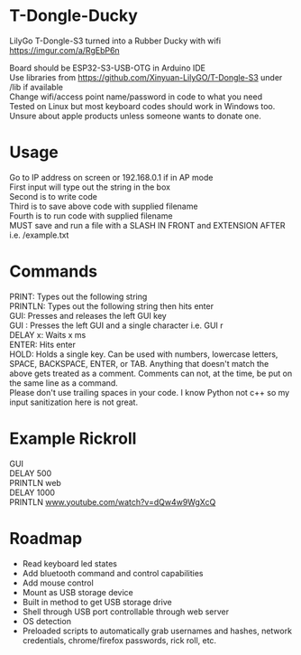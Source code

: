 # T-Dongle-Ducky
LilyGo T-Dongle-S3 turned into a Rubber Ducky with wifi https://imgur.com/a/RgEbP6n  

Board should be ESP32-S3-USB-OTG in Arduino IDE  
Use libraries from https://github.com/Xinyuan-LilyGO/T-Dongle-S3 under /lib if available  
Change wifi/access point name/password in code to what you need  
Tested on Linux but most keyboard codes should work in Windows too. Unsure about apple products unless someone wants to donate one.  

# Usage

Go to IP address on screen or 192.168.0.1 if in AP mode  
First input will type out the string in the box  
Second is to write code  
Third is to save above code with supplied filename  
Fourth is to run code with supplied filename  
MUST save and run a file with a SLASH IN FRONT and EXTENSION AFTER i.e. /example.txt  

# Commands 
PRINT:  Types out the following string  
PRINTLN: Types out the following string then hits enter  
GUI: Presses and releases the left GUI key  
GUI <character>: Presses the left GUI and a single character i.e. GUI r  
DELAY x: Waits x ms  
ENTER: Hits enter  
HOLD: Holds a single key. Can be used with numbers, lowercase letters, SPACE, BACKSPACE, ENTER, or TAB.
Anything that doesn't match the above gets treated as a comment. Comments can not, at the time, be put on the same line as a command.  
Please don't use trailing spaces in your code. I know Python not c++ so my input sanitization here is not great.  

# Example Rickroll
GUI  
DELAY 500  
PRINTLN web  
DELAY 1000  
PRINTLN www.youtube.com/watch?v=dQw4w9WgXcQ  

# Roadmap  
- Read keyboard led states  
- Add bluetooth command and control capabilities
- Add mouse control  
- Mount as USB storage device  
- Built in method to get USB storage drive
- Shell through USB port controllable through web server  
- OS detection  
- Preloaded scripts to automatically grab usernames and hashes, network credentials, chrome/firefox passwords, rick roll, etc. 
